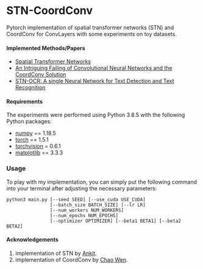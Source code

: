 # STN-CoordConv
Pytorch implementation of spatial transformer networks (STN) and CoordConv for ConvLayers with some experiments on toy datasets.


#### Implemented Methods/Papers
* [Spatial Transformer Networks](https://arxiv.org/abs/1506.02025)
* [An Intriguing Failing of Convolutional Neural Networks and the CoordConv Solution](https://arxiv.org/abs/1807.03247)
* [STN-OCR: A single Neural Network for Text Detection and Text Recognition](https://arxiv.org/abs/1707.08831)


#### Requirements
The experiments were performed using Python 3.8.5 with the following Python packages:
- [numpy](http://www.numpy.org/) == 1.18.5
- [torch](https://pytorch.org/) == 1.5.1
- [torchvision](https://pypi.org/project/torchvision/) = 0.6.1
- [matplotlib](https://pypi.org/project/matplotlib/) == 3.3.3



### Usage
To play with my implementation, you can simply put the following command into your terminal after adjusting the necessary parameters:
```
python3 main.py [--seed SEED] [--use_cuda USE_CUDA]
                [--batch_size BATCH_SIZE] [--lr LR]
                [--num_workers NUM_WORKERS] 
                [--num_epochs NUM_EPOCHS] 
                [--optimizer OPTIMIZER] [--beta1 BETA1] [--beta2 BETA2]
```


#### Acknowledgements
1. implementation of STN by [Ankit](https://github.com/aicaffeinelife/Pytorch-STN).
2. implementation of CoordConv by [Chao Wen](https://github.com/walsvid/CoordConv).
